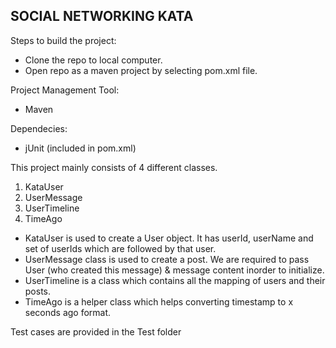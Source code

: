 SOCIAL NETWORKING KATA
-----------------------

Steps to build the project:
- Clone the repo to local computer.
- Open repo as a maven project by selecting pom.xml file.

Project Management Tool:
- Maven

Dependecies:
- jUnit (included in pom.xml)

This project mainly consists of 4 different classes.

1. KataUser
2. UserMessage
3. UserTimeline
4. TimeAgo

- KataUser is used to create a User object. It has userId, userName and set of userIds which are followed by that user.
- UserMessage class is used to create a post. We are required to pass User (who created this message) & message content inorder to initialize.
- UserTimeline is a class which contains all the mapping of users and their posts.
- TimeAgo is a helper class which helps converting timestamp to x seconds ago format.

Test cases are provided in the Test folder
